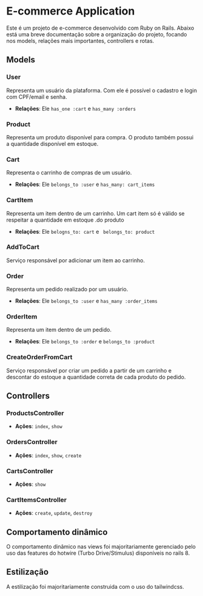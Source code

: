 # E-commerce Application

Este é um projeto de e-commerce desenvolvido com Ruby on Rails. Abaixo está uma breve documentação sobre a organização do projeto, focando nos models, relações mais importantes, controllers e rotas.

## Models

### User

Representa um usuário da plataforma. Com ele é possível o cadastro e login com CPF/email e senha.

- **Relações**: Ele `has_one :cart` e `has_many :orders`

### Product

Representa um produto disponível para compra. O produto também possui a quantidade disponível em estoque.

### Cart

Representa o carrinho de compras de um usuário.

- **Relações**: Ele `belongs_to :user` e `has_many: cart_items`

### CartItem

Representa um item dentro de um carrinho. Um cart item só é válido se respeitar a quantidade em estoque .do produto

- **Relações**: Ele `belogns_to: cart` e ` belongs_to: product`

### AddToCart

Serviço responsável por adicionar um item ao carrinho.

### Order

Representa um pedido realizado por um usuário.

- **Relações**: Ele `belongs_to :user` e `has_many :order_items`

### OrderItem

Representa um item dentro de um pedido.

- **Relações**: Ele `belongs_to :order` e `belongs_to :product`

### CreateOrderFromCart

Serviço responsável por criar um pedido a partir de um carrinho e descontar do estoque a quantidade correta de cada produto do pedido.

## Controllers

### ProductsController

- **Ações**: `index`, `show`

### OrdersController

- **Ações**: `index`, `show`, `create`

### CartsController

- **Ações**: `show`

### CartItemsController

- **Ações**: `create`, `update`, `destroy`

## Comportamento dinâmico

O comportamento dinâmico nas views foi majoritariamente gerenciado pelo uso das features do hotwire (Turbo Drive/Stimulus) disponíveis no rails 8.

## Estilização

A estilização foi majoritariamente construida com o uso do tailwindcss.

